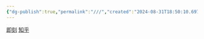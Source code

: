 ```yaml
---
{"dg-publish":true,"permalink":"///","created":"2024-08-31T18:50:10.697+08:00"}
---
```


[即刻](https://okjk.co/A52fq7)
[知乎](https://www.zhihu.com/people/2baac561c8c4cb95d360ab8283fbe739)
